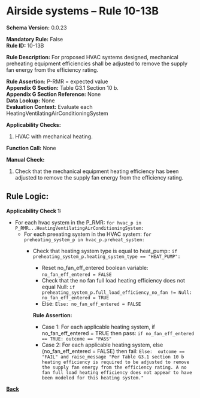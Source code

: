 # Airside systems – Rule 10-13B      
**Schema Version:** 0.0.23

**Mandatory Rule:** False  
**Rule ID:** 10-13B      
 
**Rule Description:** For proposed HVAC systems designed, mechanical preheating equipment efficiencies shall be adjusted to remove the supply fan energy from the efficiency rating.  

**Rule Assertion:** P-RMR = expected value                                           
**Appendix G Section:** Table G3.1 Section 10 b.  
**Appendix G Section Reference:** None  
**Data Lookup:** None   
**Evaluation Context:** Evaluate each HeatingVentilatingAirConditioningSystem   

**Applicability Checks:**  

1. HVAC with mechanical heating.  

**Function Call:** None  

**Manual Check:**  

 1. Check that the mechanical equipment heating efficiency has been adjusted to remove the supply fan energy from the efficiency rating.   

## Rule Logic:   
**Applicability Check 1:**   
- For each hvac system in the P_RMR: `for hvac_p in P_RMR...HeatingVentilatingAirConditioningSystem:`
    - For each preeating system in the HVAC system: `for preheating_system_p in hvac_p.preheat_system:`
        - Check that heating system type is equal to heat_pump:: `if preheating_system_p.heating_system_type == "HEAT_PUMP":`
            - Reset no_fan_eff_entered boolean variable: `no_fan_eff_entered = FALSE`
            - Check that the no fan full load heating efficiency does not equal Null: `if preheating_system_p.full_load_efficiency_no_fan != Null: no_fan_eff_entered = TRUE`
            - Else: `Else: no_fan_eff_entered = FALSE`  
                    
            **Rule Assertion:**
            - Case 1: For each applicable heating system, if no_fan_eff_entered = TRUE then pass: `if no_fan_eff_entered == TRUE: outcome == "PASS"`  
            - Case 2: For each applicable heating system, else (no_fan_eff_entered = FALSE) then fail: `Else:  outcome == "FAIL" and raise_message "Per Table G3.1 section 10 b heating efficiency is required to be adjusted to remove the supply fan energy from the efficiency rating. A no fan full load heating efficiency does not appear to have been modeled for this heating system."`  
 

 **[Back](../_toc.md)**
